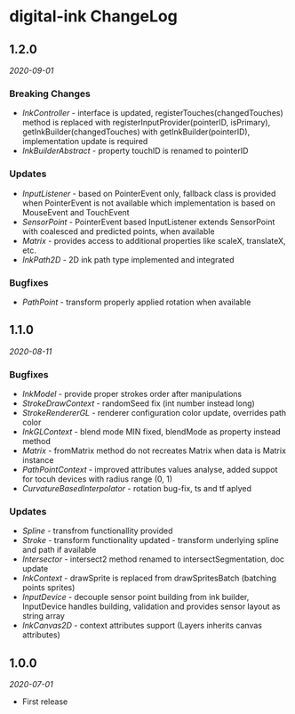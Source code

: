 # digital-ink ChangeLog

## 1.2.0

_2020-09-01_

### Breaking Changes
- _InkController_ - interface is updated, registerTouches(changedTouches) method is replaced with registerInputProvider(pointerID, isPrimary), getInkBuilder(changedTouches) with getInkBuilder(pointerID), implementation update is required
- _InkBuilderAbstract_ - property touchID is renamed to pointerID

### Updates
- _InputListener_ - based on PointerEvent only, fallback class is provided when PointerEvent is not available which implementation is based on MouseEvent and TouchEvent
- _SensorPoint_ - PointerEvent based InputListener extends SensorPoint with coalesced and predicted points, when available
- _Matrix_ - provides access to additional properties like scaleX, translateX, etc.
- _InkPath2D_ - 2D ink path type implemented and integrated

### Bugfixes
- _PathPoint_ - transform properly applied rotation when available

## 1.1.0

_2020-08-11_

### Bugfixes

- _InkModel_ - provide proper strokes order after manipulations
- _StrokeDrawContext_ - randomSeed fix (int number instead long)
- _StrokeRendererGL_ - renderer configuration color update, overrides path color
- _InkGLContext_ - blend mode MIN fixed, blendMode as property instead method
- _Matrix_ - fromMatrix method do not recreates Matrix when data is Matrix instance
- _PathPointContext_ - improved attributes values analyse, added suppot for tocuh devices with radius range (0, 1)
- _CurvatureBasedInterpolator_ - rotation bug-fix, ts and tf aplyed

### Updates

- _Spline_ - transfrom functionallity provided
- _Stroke_ - transform functionality updated - transform underlying spline and path if available
- _Intersector_ - intersect2 method renamed to intersectSegmentation, doc update
- _InkContext_ - drawSprite is replaced from drawSpritesBatch (batching points sprites)
- _InputDevice_ - decouple sensor point building from ink builder, InputDevice handles building, validation and provides sensor layout as string array
- _InkCanvas2D_ - context attributes support (Layers inherits canvas attributes)

## 1.0.0

_2020-07-01_

- First release

